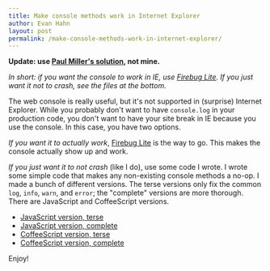 ```yaml
---
title: Make console methods work in Internet Explorer
author: Evan Hahn
layout: post
permalink: /make-console-methods-work-in-internet-explorer/
---
```

**Update: use [Paul Miller's solution][1], not mine.**

*In short: if you want the console to work in IE, use [Firebug Lite][2]. If you just want it not to crash, see the files at the bottom.*

The web console is really useful, but it's not supported in (surprise) Internet Explorer. While you probably don't want to have `console.log` in your production code, you don't want to have your site break in IE because you use the console. In this case, you have two options.

*If you want it to actually work*, [Firebug Lite][2] is the way to go. This makes the console actually show up and work.

*If you just want it to not crash* (like I do), use some code I wrote. I wrote some simple code that makes any non-existing console methods a no-op. I made a bunch of different versions. The terse versions only fix the common `log`, `info`, `warn`, and `error`; the "complete" versions are more thorough. There are JavaScript and CoffeeScript versions.

*   [JavaScript version, terse][3]
*   [JavaScript version, complete][4]
*   [CoffeeScript version, terse][5]
*   [CoffeeScript version, complete][6]

Enjoy!

 [1]: https://github.com/paulmillr/console-polyfill
 [2]: http://getfirebug.com/firebuglite
 [3]: https://gist.github.com/2955643
 [4]: https://gist.github.com/2955637
 [5]: https://gist.github.com/2955704
 [6]: https://gist.github.com/2955696
